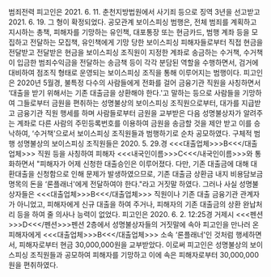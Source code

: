 범죄전력
피고인은 2021. 6. 11. 춘천지방법원에서 사기죄 등으로 징역 3년을 선고받고 2021. 6. 19. 그 형이 확정되었다.
공모관계
보이스피싱 범행은, 전체 범죄를 계획하고 지시하는 총책, 피해자를 기망하는 유인책, 대포통장 또는 현금카드, 범행 계좌 등을 모집하고 전달하는 모집책, 유인책에게 기망 당한 보이스피싱 피해자들로부터 직접 현금을 전달받고 전달받은 현금을 보이스피싱 조직원이 지정한 계좌로 송금하는 수거책, 수거책이 입금한 범죄수익금을 전달하는 송금책 등이 각각 분담된 역할을 수행하면서, 검거에 대비하여 점조직 형태로 운영되는 보이스피싱 조직을 통해 이루어지는 범행이다.
피고인은 2020년 5월경, 불특정 다수의 사람들에게 전화를 걸어 금융기관 직원을 사칭하면서 ‘대출을 받기 위해서는 기존 대출금을 상환해야 한다.'고 말하는 등으로 사람들을 기망하여 그들로부터 금원을 편취하는 성명불상의 보이스피싱 조직원으로부터, 대가를 지급받고 금융기관 직원 행세를 하며 사람들로부터 금원을 교부받은 다음 성명불상자가 알려주는 계좌로 다른 사람의 주민등록번호를 이용하여 금원을 송금할 것을 제안 받고 이를 승낙하여, ‘수거책'으로서 보이스피싱 조직원들과 범행하기로 순차 공모하였다.
구체적 범행
성명불상의 보이스피싱 조직원들은 2020. 5. 29.경 <<<대출업체>>>B<<</대출업체>>> 직원 등을 사칭하여 피해자 <<<내국인이름>>>C<<</내국인이름>>>와 통화하면서 "피해자가 어제 신청한 대출승인은 이루어졌다. 다만, 기존 대출금에 대해 대환대출을 신청함으로 인해 문제가 발생하였으므로, 기존 대출금 상환금 내지 비용담보금 명목의 돈을 ‘론플래너'에게 전달하여야 한다."라고 거짓말 하였다.
그러나 사실 성명불상자들은 <<<대출업체>>>B<<</대출업체>>> 직원이나 기존 대출 금융기관 관계자가 아니었고, 피해자에게 신규 대출을 하여 주거나, 피해자의 기존 대출금의 상환 완납처리 등을 하여 줄 의사나 능력이 없었다.
피고인은 2020. 6. 2. 12:25경 거제시 <<<펜션>>>D<<</펜션>>>펜션 2층에서 성명불상자들의 거짓말에 속아 피고인을 만나러 온 피해자에게 <<<대출업체>>>B<<</대출업체>>> 소속 ‘론플래너'인 것처럼 행세하면서, 피해자로부터 현금 30,000,000원을 교부받았다.
이로써 피고인은 성명불상의 보이스피싱 조직원들과 공모하여 피해자를 기망하고 이에 속은 피해자로부터 30,000,000원을 편취하였다.
